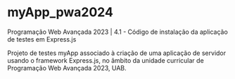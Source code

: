# myApp_pwa2024
Programação Web Avançada 2023 | 4.1 - Código de instalação da aplicação de testes em Express.js

Projeto de testes myApp associado à criação de uma aplicação de servidor usando o framework Express.js, no âmbito da unidade curricular de Programação Web Avançada 2023, UAB.